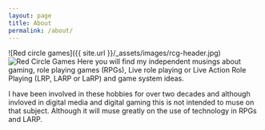 ```yaml
---
layout: page
title: About
permalink: /about/
---
```

![Red circle games]({{ site.url }}/_assets/images/rcg-header.jpg)
![Red Circle Games](http://redcirclegames.co.uk/_assets/images/rcg-header.jpg)
Here you will find my independent musings about gaming, role playing games (RPGs), Live role playing or Live Action Role Playing (LRP, LARP or LaRP) and game system ideas.

I have been involved in these hobbies for over two decades and although invloved in digital media and digital gaming this is not intended to muse on that subject. Although it will muse greatly on the use of technology in RPGs and LARP.
